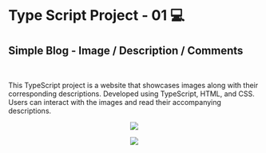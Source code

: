 # Type Script Project - 01 💻
<h2> Simple Blog - Image / Description / Comments  </h2> <br/>

This TypeScript project is a website that showcases images along with their corresponding descriptions. Developed using TypeScript, HTML, and CSS.
Users can interact with the images and read their accompanying descriptions.
<p align="center">
  <img src="https://i.postimg.cc/JnYCgkzX/page1.png" />  
</p>
<p align="center">
<img src="https://i.postimg.cc/qR1pTFjz/page2.png" />
</p>
